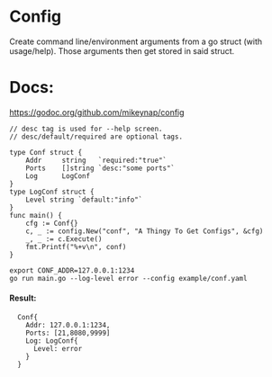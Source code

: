 # Config
Create command line/environment arguments from a go struct (with usage/help). Those arguments then get stored in said struct.

# Docs:
https://godoc.org/github.com/mikeynap/config

```
// desc tag is used for --help screen.
// desc/default/required are optional tags.

type Conf struct {
    Addr     string   `required:"true"`
    Ports    []string `desc:"some ports"`
    Log      LogConf
}
type LogConf struct {
	Level string `default:"info"`
}
func main() {
	cfg := Conf{}
	c, _ := config.New("conf", "A Thingy To Get Configs", &cfg)
	_, _ := c.Execute()
	fmt.Printf("%+v\n", conf)
}
```

```
export CONF_ADDR=127.0.0.1:1234
go run main.go --log-level error --config example/conf.yaml
```
#### Result:  
```
  Conf{
    Addr: 127.0.0.1:1234,
    Ports: [21,8080,9999]
    Log: LogConf{
      Level: error
    }
  }
```
